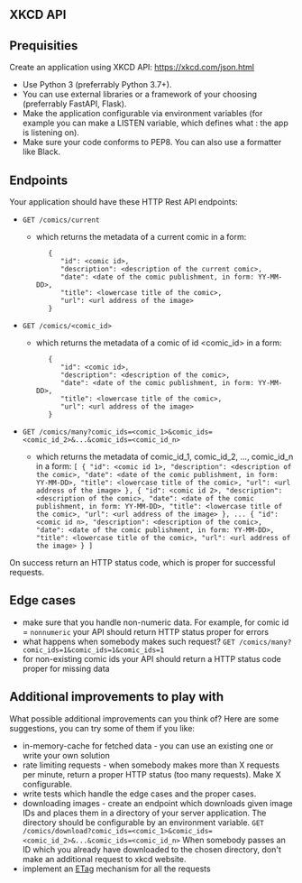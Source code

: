 XKCD API
-----------


Prequisities
--------------------

Create an application using XKCD API: https://xkcd.com/json.html

 * Use Python 3 (preferrably Python 3.7+). 
 * You can use external libraries or a framework of your choosing (preferrably FastAPI, Flask).
 * Make the application configurable via environment variables (for example you can make a LISTEN variable, which defines what <host>:<port> the app is listening on).
 * Make sure your code conforms to PEP8. You can also use a formatter like Black.

Endpoints
---------------------

Your application should have these HTTP Rest API endpoints:
 * `GET /comics/current`
    * which returns the metadata of a current comic in a form:
       ```
          {
             "id": <comic id>,
             "description": <description of the current comic>,
             "date": <date of the comic publishment, in form: YY-MM-DD>,
             "title": <lowercase title of the comic>,
             "url": <url address of the image>
          }
       ```
             
 * `GET /comics/<comic_id>`
    * which returns the metadata of a comic of id <comic_id> in a form:
       ```
          {
             "id": <comic id>,
             "description": <description of the comic>,
             "date": <date of the comic publishment, in form: YY-MM-DD>,
             "title": <lowercase title of the comic>,
             "url": <url address of the image>
          }
       ```
 * `GET /comics/many?comic_ids=<comic_1>&comic_ids=<comic_id_2>&...&comic_ids=<comic_id_n>`
      * which returns the metadata of comic_id_1, comic_id_2, ..., comic_id_n in a form:
       ```
          [
            {
                "id": <comic id 1>,
                "description": <description of the comic>,
                "date": <date of the comic publishment, in form: YY-MM-DD>,
                "title": <lowercase title of the comic>,
                "url": <url address of the image>
            },
            {
                "id": <comic id 2>,
                "description": <description of the comic>,
                "date": <date of the comic publishment, in form: YY-MM-DD>,
                "title": <lowercase title of the comic>,
                "url": <url address of the image>
            },
            ...
            {
                "id": <comic id n>,
                "description": <description of the comic>,
                "date": <date of the comic publishment, in form: YY-MM-DD>,
                "title": <lowercase title of the comic>,
                "url": <url address of the image>
            }
          ]
       ```
  
  On success return an HTTP status code, which is proper for successful requests.
       
 Edge cases
 -----------
 
  * make sure that you handle non-numeric data. For example, for comic id = `nonnumeric` your API should return HTTP status proper for errors
  * what happens when somebody makes such request? `GET /comics/many?comic_ids=1&comic_ids=1&comic_ids=1`
  * for non-existing comic ids your API should return a HTTP status code proper for missing data
  
 Additional improvements to play with
 ----------------------------------------
 
 What possible additional improvements can you think of? Here are some suggestions, you can try some of them if you like:
  * in-memory-cache for fetched data - you can use an existing one or write your own solution
  * rate limiting requests - when somebody makes more than X requests per minute, return a proper HTTP status (too many requests). Make X configurable.
  * write tests which handle the edge cases and the proper cases. 
  * downloading images - create an endpoint which downloads given image IDs and places them in a directory of your server application. The directory should be configurable by an environment variable. 
        `GET /comics/download?comic_ids=<comic_1>&comic_ids=<comic_id_2>&...&comic_ids=<comic_id_n>`
        When somebody passes an ID which you already have downloaded to the chosen directory, don't make an additional request to xkcd website. 
  * implement an [ETag](https://en.wikipedia.org/wiki/HTTP_ETag) mechanism for all the requests
